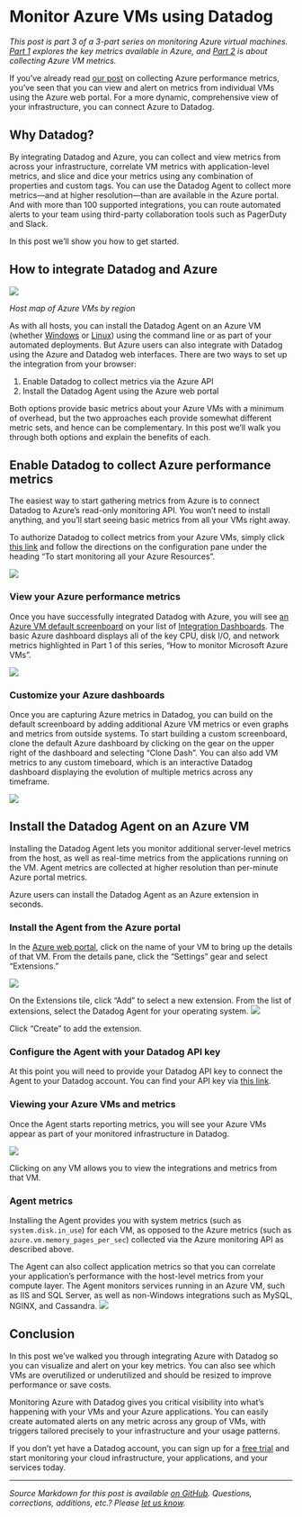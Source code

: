 # Monitor Azure VMs using Datadog

*This post is part 3 of a 3-part series on monitoring Azure virtual machines. [Part 1](/blog/how-to-monitor-microsoft-azure-vms) explores the key metrics available in Azure, and [Part 2](/blog/how-to-collect-azure-metrics) is about collecting Azure VM metrics.*

If you’ve already read [our post](/blog/how-to-collect-azure-metrics) on collecting Azure performance metrics, you’ve seen that you can view and alert on metrics from individual VMs using the Azure web portal. For a more dynamic, comprehensive view of your infrastructure, you can connect Azure to Datadog.

## Why Datadog?

By integrating Datadog and Azure, you can collect and view metrics from across your infrastructure, correlate VM metrics with application-level metrics, and slice and dice your metrics using any combination of properties and custom tags. You can use the Datadog Agent to collect more metrics—and at higher resolution—than are available in the Azure portal. And with more than 100 supported integrations, you can route automated alerts to your team using third-party collaboration tools such as PagerDuty and Slack.

In this post we’ll show you how to get started.

## How to integrate Datadog and Azure

[![](https://don08600y3gfm.cloudfront.net/ps3b/blog/images/2015-08-azure/3-azure-dash-2.png)](https://don08600y3gfm.cloudfront.net/ps3b/blog/images/2015-08-azure/3-azure-dash-2.png)

*Host map of Azure VMs by region*

As with all hosts, you can install the Datadog Agent on an Azure VM (whether [Windows](https://app.datadoghq.com/account/settings#agent/windows) or [Linux](https://app.datadoghq.com/account/settings#agent/ubuntu)) using the command line or as part of your automated deployments. But Azure users can also integrate with Datadog using the Azure and Datadog web interfaces. There are two ways to set up the integration from your browser:

1.  Enable Datadog to collect metrics via the Azure API
2.  Install the Datadog Agent using the Azure web portal

Both options provide basic metrics about your Azure VMs with a minimum of overhead, but the two approaches each provide somewhat different metric sets, and hence can be complementary. In this post we’ll walk you through both options and explain the benefits of each.

## Enable Datadog to collect Azure performance metrics

The easiest way to start gathering metrics from Azure is to connect Datadog to Azure’s read-only monitoring API. You won’t need to install anything, and you’ll start seeing basic metrics from all your VMs right away.

To authorize Datadog to collect metrics from your Azure VMs, simply click [this link](https://app.datadoghq.com/azure/landing) and follow the directions on the configuration pane under the heading “To start monitoring all your Azure Resources”.

[![](https://don08600y3gfm.cloudfront.net/ps3b/blog/images/2015-08-azure/azure-config-update.png)](https://don08600y3gfm.cloudfront.net/ps3b/blog/images/2015-08-azure/azure-config-update.png)

### View your Azure performance metrics

Once you have successfully integrated Datadog with Azure, you will see [an Azure VM default screenboard](https://app.datadoghq.com/screen/integration/azure_vm) on your list of [Integration Dashboards](https://app.datadoghq.com/dash/list). The basic Azure dashboard displays all of the key CPU, disk I/O, and network metrics highlighted in Part 1 of this series, “How to monitor Microsoft Azure VMs”.

[![](https://don08600y3gfm.cloudfront.net/ps3b/blog/images/2015-08-azure/azure-vm-screenboard-update.png)](https://don08600y3gfm.cloudfront.net/ps3b/blog/images/2015-08-azure/azure-vm-screenboard-update.png)

### Customize your Azure dashboards

Once you are capturing Azure metrics in Datadog, you can build on the default screenboard by adding additional Azure VM metrics or even graphs and metrics from outside systems. To start building a custom screenboard, clone the default Azure dashboard by clicking on the gear on the upper right of the dashboard and selecting “Clone Dash”. You can also add VM metrics to any custom timeboard, which is an interactive Datadog dashboard displaying the evolution of multiple metrics across any timeframe.

[![](https://don08600y3gfm.cloudfront.net/ps3b/blog/images/2015-08-azure/azure-clone-update.png)](https://don08600y3gfm.cloudfront.net/ps3b/blog/images/2015-08-azure/azure-clone-update.png)

## Install the Datadog Agent on an Azure VM

Installing the Datadog Agent lets you monitor additional server-level metrics from the host, as well as real-time metrics from the applications running on the VM. Agent metrics are collected at higher resolution than per-minute Azure portal metrics.

Azure users can install the Datadog Agent as an Azure extension in seconds. 

### Install the Agent from the Azure portal

In the [Azure web portal](https://portal.azure.com/), click on the name of your VM to bring up the details of that VM. From the details pane, click the “Settings” gear and select “Extensions.”

[![](https://don08600y3gfm.cloudfront.net/ps3b/blog/images/2015-08-azure/3-extensions.png)](https://don08600y3gfm.cloudfront.net/ps3b/blog/images/2015-08-azure/3-extensions.png)

On the Extensions tile, click “Add” to select a new extension. From the list of extensions, select the Datadog Agent for your operating system.
 [![](https://don08600y3gfm.cloudfront.net/ps3b/blog/images/2015-08-azure/3-dd-agent.png)](https://don08600y3gfm.cloudfront.net/ps3b/blog/images/2015-08-azure/3-dd-agent.png)

Click “Create” to add the extension.

### Configure the Agent with your Datadog API key

At this point you will need to provide your Datadog API key to connect the Agent to your Datadog account. You can find your API key via [this link](https://app.datadoghq.com/azure/landing/).

### Viewing your Azure VMs and metrics

Once the Agent starts reporting metrics, you will see your Azure VMs appear as part of your monitored infrastructure in Datadog.

[![](https://don08600y3gfm.cloudfront.net/ps3b/blog/images/2015-08-azure/3-hostmap.png)](https://don08600y3gfm.cloudfront.net/ps3b/blog/images/2015-08-azure/3-hostmap.png)

Clicking on any VM allows you to view the integrations and metrics from that VM.

### Agent metrics

Installing the Agent provides you with system metrics (such as `system.disk.in_use`) for each VM, as opposed to the Azure metrics (such as `azure.vm.memory_pages_per_sec`) collected via the Azure monitoring API as described above.

The Agent can also collect application metrics so that you can correlate your application’s performance with the host-level metrics from your compute layer. The Agent monitors services running in an Azure VM, such as IIS and SQL Server, as well as non-Windows integrations such as MySQL, NGINX, and Cassandra.
 [![](https://don08600y3gfm.cloudfront.net/ps3b/blog/images/2015-08-azure/3-wmi.png)](https://don08600y3gfm.cloudfront.net/ps3b/blog/images/2015-08-azure/3-wmi.png)

## Conclusion

In this post we’ve walked you through integrating Azure with Datadog so you can visualize and alert on your key metrics. You can also see which VMs are overutilized or underutilized and should be resized to improve performance or save costs.

Monitoring Azure with Datadog gives you critical visibility into what’s happening with your VMs and your Azure applications. You can easily create automated alerts on any metric across any group of VMs, with triggers tailored precisely to your infrastructure and your usage patterns.

If you don’t yet have a Datadog account, you can sign up for a [free trial](https://app.datadoghq.com/signup) and start monitoring your cloud infrastructure, your applications, and your services today.

------------------------------------------------------------------------

*Source Markdown for this post is available [on GitHub](https://github.com/DataDog/the-monitor/blob/master/azure/monitor_azure_vms_using_datadog.md). Questions, corrections, additions, etc.? Please [let us know](https://github.com/DataDog/the-monitor/issues).*
